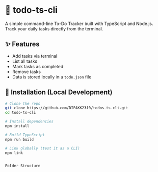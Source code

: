 # 📝 todo-ts-cli

A simple command-line To-Do Tracker built with TypeScript and Node.js.  
Track your daily tasks directly from the terminal.

## ✨ Features

- Add tasks via terminal
- List all tasks
- Mark tasks as completed
- Remove tasks
- Data is stored locally in a `todo.json` file

## 🚀 Installation (Local Development)

```bash
# Clone the repo
git clone https://github.com/DIPAKK2310/todos-ts-cli.git
cd todo-ts-cli

# Install dependencies
npm install

# Build TypeScript
npm run build

# Link globally (test it as a CLI)
npm link


Folder Structure
